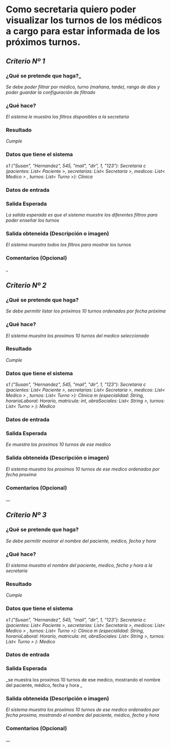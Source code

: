 
# Como secretaria quiero poder visualizar los turnos de los médicos a cargo para estar informada de los próximos turnos.

## _Criterio Nº 1_

### ¿Qué se pretende que haga?_
_Se debe poder filtrar por médico, turno (mañana, tarde), rango de días y poder guardar la configuración de filtrado_

### ¿Qué hace?
_El sistema le muestra los filtros disponibles a la secretaria_

### Resultado
_Cumple_

###  Datos que tiene el sistema
_s1 ("Susan", "Hernandez", 545, "mail", "dir", 1, "123"): Secretaria_
_c (pacientes: List< Paciente >, secretarias: List< Secretaria >, medicos: List< Medico > , turnos: List< Turno >): Clinica_

###  Datos de entrada 

###  Salida Esperada 
_La salida esperada es que el sistema muestre los diferentes filtros para poder enseñar los turnos_

###  Salida obteneida (Descripción o imagen) 
_El sistema muestra todos los filtros para mostrar los turnos_

### Comentarios (Opcional)
_ 

## _Criterio Nº 2_

### ¿Qué se pretende que haga? 
_Se debe permitir listar los próximos 10 turnos ordenados por fecha próxima_ 

### ¿Qué hace?
_El sistema muestra los proximos 10 turnos del medico seleccionado_

### Resultado
_Cumple_

###  Datos que tiene el sistema
_s1 ("Susan", "Hernandez", 545, "mail", "dir", 1, "123"): Secretaria_
_c (pacientes: List< Paciente >, secretarias: List< Secretaria >, medicos: List< Medico > , turnos: List< Turno >): Clinica_
_m (especialidad: String, horarioLaboral: Horario, matricula: int, obraSociales: List< String >, turnos: List< Turno > ): Medico_

###  Datos de entrada 

###  Salida Esperada 
_Ee muestra los proximos 10 turnos de ese medico_

###  Salida obteneida (Descripción o imagen) 
_El sistema muestra los proximos 10 turnos de ese medico ordenados por fecha proxima_

### Comentarios (Opcional)
__

## _Criterio Nº 3_

### ¿Qué se pretende que haga? 
_Se debe permitir mostrar el nombre del paciente, médico, fecha y hora_ 

### ¿Qué hace?
_El sistema muestra el nombre del paciente, medico, fecha y hora a la secretaria_

### Resultado
_Cumple_

###  Datos que tiene el sistema
_s1 ("Susan", "Hernandez", 545, "mail", "dir", 1, "123"): Secretaria_
_c (pacientes: List< Paciente >, secretarias: List< Secretaria >, medicos: List< Medico > , turnos: List< Turno >): Clinica_
_m (especialidad: String, horarioLaboral: Horario, matricula: int, obraSociales: List< String >, turnos: List< Turno > ): Medico_

###  Datos de entrada 

###  Salida Esperada 
_se muestra los proximos 10 turnos de ese medico, mostrando el nombre del paciente, médico, fecha y hora _

###  Salida obteneida (Descripción o imagen) 
_El sistema muestra los proximos 10 turnos de ese medico ordenados por fecha proxima, mostrando el nombre del paciente, médico, fecha y hora_

### Comentarios (Opcional)
__